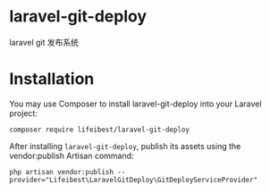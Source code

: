# laravel-git-deploy
laravel git 发布系统


# Installation

You may use Composer to install laravel-git-deploy into your Laravel project:

```shell
composer require lifeibest/laravel-git-deploy

```

After installing `laravel-git-deploy`, publish its assets using the vendor:publish Artisan command:

```shell
php artisan vendor:publish --provider="Lifeibest\LaravelGitDeploy\GitDeployServiceProvider"
```